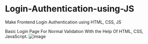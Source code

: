 # Login-Authentication-using-JS
Make Frontend Login Authentication using HTML, CSS, JS

Basic Login Page For Normal Validation With the Help Of HTML, CSS, JavaScript.
![image](https://user-images.githubusercontent.com/108684617/215433080-0b054157-0fa5-4294-97bb-fd6a7d918722.png)
